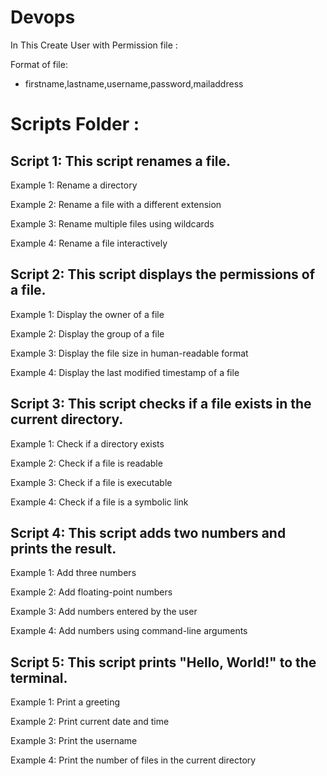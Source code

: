 # Devops


In This Create User with Permission file :

Format of file:
* firstname,lastname,username,password,mailaddress









# Scripts Folder : 

 
## Script 1: This script renames a file.     
Example 1: Rename a directory
  
Example 2: Rename a file with a different extension
  
Example 3: Rename multiple files using wildcards
  
Example 4: Rename a file interactively

## Script 2: This script displays the permissions of a file.
Example 1: Display the owner of a file

Example 2: Display the group of a file

Example 3: Display the file size in human-readable format

Example 4: Display the last modified timestamp of a file

## Script 3: This script checks if a file exists in the current directory.
Example 1: Check if a directory exists

Example 2: Check if a file is readable

Example 3: Check if a file is executable

Example 4: Check if a file is a symbolic link

## Script 4: This script adds two numbers and prints the result.
Example 1: Add three numbers

Example 2: Add floating-point numbers

Example 3: Add numbers entered by the user

Example 4: Add numbers using command-line arguments

## Script 5: This script prints "Hello, World!" to the terminal.
Example 1: Print a greeting

Example 2: Print current date and time

Example 3: Print the username

Example 4: Print the number of files in the current directory

              

